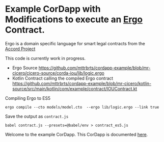 # Example CorDapp with Modifications to execute an [Ergo](https://docs.accordproject.org) Contract.

Ergo is a domain specific language for smart legal contracts from the [Accord Project](https://accordproject.org)

This code is currently work in progress.

- Ergo Source https://github.com/mttrbrts/cordapp-example/blob/mr-cicero/cicero-source/corda-iou/lib/logic.ergo
- Kotlin Contract calling the compiled Ergo contract https://github.com/mttrbrts/cordapp-example/blob/mr-cicero/kotlin-source/src/main/kotlin/com/example/contract/IOUContract.kt

Compiling Ergo to ES5
```
ergo compile --cto models/model.cto  --ergo lib/logic.ergo --link true
```
Save the output as `contract.js`
```
babel contract.js --presets=@babel/env > contract_es5.js
```

Welcome to the example CorDapp. This CorDapp is documented [here](http://docs.corda.net/tutorial-cordapp.html).


